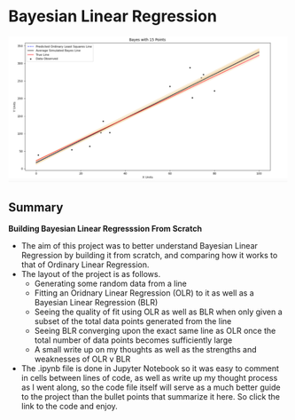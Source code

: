 # Bayesian Linear Regression
<p align="center">
  <img src="/images/Bayesian_Linear_Regression.png">
</p>

## Summary
 
**Building Bayesian Linear Regresssion From Scratch**
- The aim of this project was to better understand Bayesian Linear Regression by building it from scratch, and comparing how it works to that of Ordinary Linear Regression.
- The layout of the project is as follows.
  - Generating some random data from a line
  - Fitting an Oridnary Linear Regression (OLR) to it as well as a Bayesian Linear Regression (BLR)
  - Seeing the quality of fit using OLR as well as BLR when only given a subset of the total data points generated from the line
  - Seeing BLR converging upon the exact same line as OLR once the total number of data points becomes sufficiently large
  - A small write up on my thoughts as well as the strengths and weaknesses of OLR v BLR
- The .ipynb file is done in Jupyter Notebook so it was easy to comment in cells between lines of code, as well as write up my thought process as I went along, so the code file itself will serve as a much better guide to the project than the bullet points that summarize it here. So click the link to the code and enjoy.
